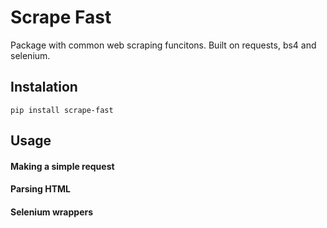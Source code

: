 # Scrape Fast
Package with common web scraping funcitons.
Built on requests, bs4 and selenium.
## Instalation
```
pip install scrape-fast
```
## Usage
#### Making a simple request

#### Parsing HTML

#### Selenium wrappers
